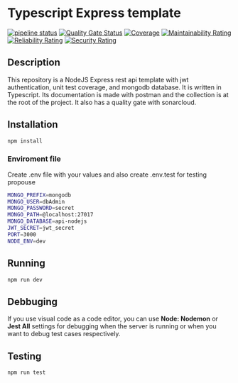 # Typescript Express template

[![pipeline status](https://gitlab.com/darioegb/typescript-express-template/badges/master/pipeline.svg)](https://gitlab.com/darioegb/typescript-express-template/-/commits/master)
[![Quality Gate Status](https://sonarcloud.io/api/project_badges/measure?project=darioegb_typescript-express-template&metric=alert_status)](https://sonarcloud.io/dashboard?id=darioegb_typescript-express-template)
[![Coverage](https://sonarcloud.io/api/project_badges/measure?project=darioegb_typescript-express-template&metric=coverage)](https://sonarcloud.io/dashboard?id=darioegb_typescript-express-template)
[![Maintainability Rating](https://sonarcloud.io/api/project_badges/measure?project=darioegb_typescript-express-template&metric=sqale_rating)](https://sonarcloud.io/dashboard?id=darioegb_typescript-express-template)
[![Reliability Rating](https://sonarcloud.io/api/project_badges/measure?project=darioegb_typescript-express-template&metric=reliability_rating)](https://sonarcloud.io/dashboard?id=darioegb_typescript-express-template)
[![Security Rating](https://sonarcloud.io/api/project_badges/measure?project=darioegb_typescript-express-template&metric=security_rating)](https://sonarcloud.io/dashboard?id=darioegb_typescript-express-template)

## Description

This repository is a NodeJS Express rest api template with jwt authentication, unit test coverage, and mongodb database. It is written in Typescript. Its documentation is made with postman and the collection is at the root of the project. It also has a quality gate with sonarcloud.

## Installation

```bash
npm install
```

### Enviroment file

Create .env file with your values and also create .env.test for testing propouse

```bash
MONGO_PREFIX=mongodb
MONGO_USER=dbAdmin
MONGO_PASSWORD=secret
MONGO_PATH=@localhost:27017
MONGO_DATABASE=api-nodejs
JWT_SECRET=jwt_secret
PORT=3000
NODE_ENV=dev
```

## Running

```bash
npm run dev
```

## Debbuging

If you use visual code as a code editor, you can use **Node: Nodemon** or **Jest All** settings for debugging when the server is running or when you want to debug test cases respectively.

## Testing

```bash
npm run test
```
